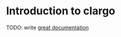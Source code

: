 # Introduction to clargo

TODO: write [great documentation](http://jacobian.org/writing/great-documentation/what-to-write/)
